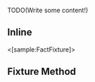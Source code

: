 <!--Title:Asserting Facts-->
<!--Url:facts-->

TODO(Write some content!)


## Inline

<[sample:FactFixture]>

## Fixture Method